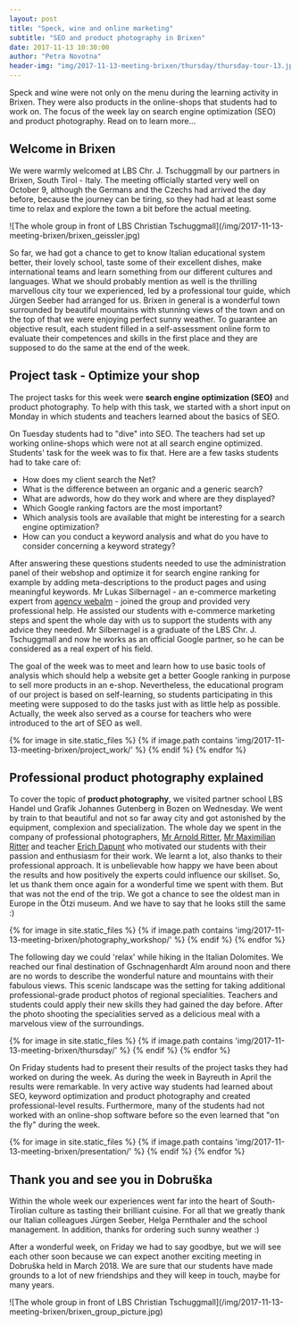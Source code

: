 ```yaml
---
layout: post
title: "Speck, wine and online marketing"
subtitle: "SEO and product photography in Brixen"
date: 2017-11-13 10:30:00
author: "Petra Novotna"
header-img: "img/2017-11-13-meeting-brixen/thursday/thursday-tour-13.jpg"
---
```

Speck and wine were not only on the menu during the learning activity in Brixen. They were also products in the online-shops that students had to work on. The focus of the week lay on search engine optimization (SEO) and product photography. Read on to learn more…

## Welcome in Brixen
We were warmly welcomed at LBS Chr. J. Tschuggmall by our partners in Brixen, South Tirol - Italy. The meeting officially started very well on October 9, although the Germans and the Czechs had arrived the day before, because the journey can be tiring, so they had had at least some time to relax and explore the town a bit before the actual meeting.

<div markdown="1" class="row">
![The whole group in front of LBS Christian Tschuggmall](/img/2017-11-13-meeting-brixen/brixen_geissler.jpg)
</div>

So far, we had got a chance to get to know Italian educational system better, their lovely school, taste some of their excellent dishes, make international teams and learn something from our different cultures and languages. What we should probably mention as well is the thrilling marvellous city tour we experienced, led by a professional tour guide, which Jürgen Seeber had arranged for us. Brixen in general is a wonderful town surrounded by beautiful mountains with stunning views of the town and on the top of that we were enjoying perfect sunny weather. To guarantee an objective result, each student filled in a self-assessment online form to evaluate their competences and skills in the first place and they are supposed to do the same at the end of the week.

## Project task - Optimize your shop
The project tasks for this week were **search engine optimization (SEO)** and product photography. To help with this task, we started with a short input on Monday in which students and teachers learned about the basics of SEO. 

On Tuesday students had to "dive" into SEO. The teachers had set up working online-shops which were not at all search engine optimized. Students' task for the week was to fix that. Here are a few tasks students had to take care of:

* How does my client search the Net?
* What is the difference between an organic and a generic search?
* What are adwords, how do they work and where are they displayed?
* Which Google ranking factors are the most important?
* Which analysis tools are available that might be interesting for a search engine optimization?
* How can you conduct a keyword analysis and what do you have to consider concerning a keyword strategy?

After answering these questions students needed to use the administration panel of their webshop and optimize it for search engine ranking for example by adding meta-descriptions to the product pages and using meaningful keywords. Mr Lukas Silbernagel - an e-commerce marketing expert from [agency webalm](http://web-alm.net) - joined the group and provided very professional help. He assisted our students with e-commerce marketing steps and spent the whole day with us to support the students with any advice they needed. Mr Silbernagel is a graduate of the LBS Chr. J. Tschuggmall and now he works as an official Google partner, so he can be considered as a real expert of his field. 

The goal of the week was to meet and learn how to use basic tools of analysis which should help a website get a better Google ranking in purpose to sell more products in an e-shop. Nevertheless, the educational program of our project is based on self-learning, so students participating in this meeting were supposed to do the tasks just with as little help as possible. Actually, the week also served as a course for teachers who were introduced to the art of SEO as well.

<div class="gallery clearfix">
	{% for image in site.static_files %}
	    {% if image.path contains 'img/2017-11-13-meeting-brixen/project_work/' %}
					<a href="{{ site.baseurl }}{{ image.path }}" data-toggle="lightbox" data-gallery="project-work" class="col-sm-4" style="background-image:url('{{ site.baseurl }}{{ image.path }}')" alt="image">
					</a>
	    {% endif %}
	{% endfor %}
</div>

## Professional product photography explained
To cover the topic of **product photography**, we visited partner school LBS Handel und Grafik Johannes Gutenberg in Bozen on Wednesday. We went by train to that beautiful and not so far away city and got astonished by the equipment, complexion and specialization. The whole day we spent in the company of professional photographers, [Mr Arnold Ritter](http://focus-fotodesign.it), [Mr Maximilian Ritter](http://focus-fotodesign.it) and teacher [Erich Dapunt](http://erichdapunt.com) who motivated our students with their passion and enthusiasm for their work. We learnt a lot, also thanks to their professional approach. It is unbelievable how happy we have been about the results and how positively the experts could influence our skillset. So, let us thank them once again for a wonderful time we spent with them. But that was not the end of the trip. We got a chance to see the oldest man in Europe in the Ötzi museum. And we have to say that he looks still the same :)

<div class="gallery clearfix">
	{% for image in site.static_files %}
	    {% if image.path contains 'img/2017-11-13-meeting-brixen/photography_workshop/' %}
					<a href="{{ site.baseurl }}{{ image.path }}" data-toggle="lightbox" data-gallery="photography_workshop" class="col-sm-4" style="background-image:url('{{ site.baseurl }}{{ image.path }}')" alt="image">
					</a>
	    {% endif %}
	{% endfor %}
</div>


The following day we could 'relax' while hiking in the Italian Dolomites. We reached our final destination of Gschnagenhardt Alm around noon and there are no words to describe the wonderful nature and mountains with their fabulous views. This scenic landscape was the setting for taking additional professional-grade product photos of regional specialities. Teachers and students could apply their new skills they had gained the day before. After the photo shooting the specialities served as a delicious meal with a marvelous view of the surroundings.

<div class="gallery clearfix">
	{% for image in site.static_files %}
	    {% if image.path contains 'img/2017-11-13-meeting-brixen/thursday/' %}
					<a href="{{ site.baseurl }}{{ image.path }}" data-toggle="lightbox" data-gallery="thursday" class="col-sm-4 gallery-sm" style="background-image:url('{{ site.baseurl }}{{ image.path }}')" alt="image">
					</a>
	    {% endif %}
	{% endfor %}
</div>

On Friday students had to present their results of the project tasks they had worked on during the week. As during the week in Bayreuth in April the results were remarkable. In very active way students had learned about SEO, keyword optimization and product photography and created professional-level results. Furthermore, many of the students had not worked with an online-shop software before so the even learned that "on the fly" during the week.

<div class="gallery clearfix">
	{% for image in site.static_files %}
	    {% if image.path contains 'img/2017-11-13-meeting-brixen/presentation/' %}
					<a href="{{ site.baseurl }}{{ image.path }}" data-toggle="lightbox" data-gallery="presentation" class="col-sm-4" style="background-image:url('{{ site.baseurl }}{{ image.path }}')" alt="image">
					</a>
	    {% endif %}
	{% endfor %}
</div>

## Thank you and see you in Dobruška
Within the whole week our experiences went far into the heart of South-Tirolian culture as tasting their brilliant cuisine. For all that we greatly thank our Italian colleagues Jürgen Seeber, Helga Pernthaler and the school management. In addition, thanks for ordering such sunny weather :)

After a wonderful week, on Friday we had to say goodbye, but we will see each other soon because we can expect another exciting meeting in Dobruška held in March 2018. We are sure that our students have made grounds to a lot of new friendships and they will keep in touch, maybe for many years.
<div markdown="1" class="row">
![The whole group in front of LBS Christian Tschuggmall](/img/2017-11-13-meeting-brixen/brixen_group_picture.jpg)
</div>